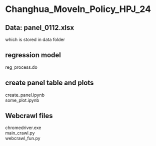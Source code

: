 # Changhua_MoveIn_Policy_HPJ_24

## Data: panel_0112.xlsx <br>
which is stored in data folder <br>

## regression model <br>
reg_process.do <br>

## create panel table and plots <br>
create_panel.ipynb <br>
some_plot.ipynb <br>

## Webcrawl files <br>
chromedriver.exe <br>
main_crawl.py <br>
webcrawl_fun.py
